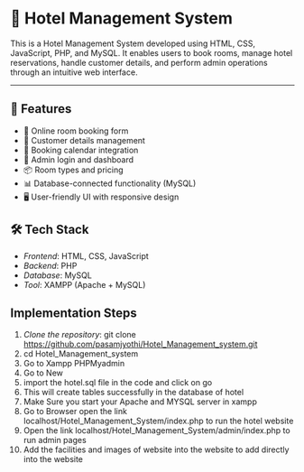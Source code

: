 ﻿
# 🏨 Hotel Management System

This is a Hotel Management System developed using HTML, CSS, JavaScript, PHP, and MySQL. It enables users to book rooms, manage hotel reservations, handle customer details, and perform admin operations through an intuitive web interface.

---

## 📌 Features

- 🧾 Online room booking form
- 🧍 Customer details management
- 📅 Booking calendar integration
- 🔐 Admin login and dashboard
- 📦 Room types and pricing
- 📊 Database-connected functionality (MySQL)
- 🖥 User-friendly UI with responsive design


## 🛠 Tech Stack

- *Frontend*: HTML, CSS, JavaScript
- *Backend*: PHP
- *Database*: MySQL
- *Tool*: XAMPP (Apache + MySQL)


## Implementation Steps

1. *Clone the repository*:
   git clone https://github.com/pasamjyothi/Hotel_Management_system.git
2. cd Hotel_Management_system
3. Go to Xampp PHPMyadmin
4. Go to New
5. import the hotel.sql file in the code and click on go
6. This will create tables successfully in the database of hotel
7. Make Sure you start your Apache and MYSQL server in xampp
8. Go to Browser open the link localhost/Hotel_Management_System/index.php to run the hotel website
9. Open the link localhost/Hotel_Management_System/admin/index.php to run admin pages
10. Add the facilities and images of website into the website to add directly into the website   
   







